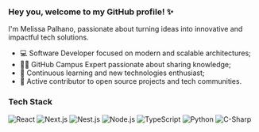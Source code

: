 ### Hey you, welcome to my GitHub profile! ✨

I'm Melissa Palhano, passionate about turning ideas into innovative and impactful tech solutions.

* 💻 Software Developer focused on modern and scalable architectures;
* 👩‍💻 GitHub Campus Expert passionate about sharing knowledge;
* 🌱 Continuous learning and new technologies enthusiast;
* 🤝 Active contributor to open source projects and tech communities.

### Tech Stack

![React](https://img.shields.io/badge/React-61DAFB?style=for-the-badge&logo=react&logoColor=black)
![Next.js](https://img.shields.io/badge/Next.js-000000?style=for-the-badge&logo=next.js&logoColor=white)
![Nest.js](https://img.shields.io/badge/Nest.js-E0234E?style=for-the-badge&logo=nestjs&logoColor=white)
![Node.js](https://img.shields.io/badge/Node.js-339933?style=for-the-badge&logo=node.js&logoColor=white)
![TypeScript](https://img.shields.io/badge/TypeScript-3178C6?style=for-the-badge&logo=typescript&logoColor=white)
![Python](https://img.shields.io/badge/Python-034C89?style=for-the-badge&logo=python&logoColor=white)
![C-Sharp](https://img.shields.io/badge/C--Sharp-239120?style=for-the-badge&logo=c-sharp&logoColor=white)